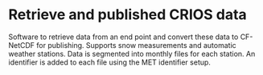 # Retrieve and published CRIOS data

Software to retrieve data from an end point and convert these data to CF-NetCDF for publishing.
Supports snow measurements and automatic weather stations.
Data is segmented into monthly files for each station.
An identifier is added to each file using the MET identifier setup.
